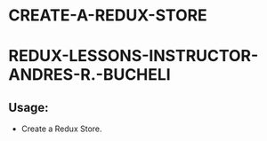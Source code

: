 # CREATE-A-REDUX-STORE

# REDUX-LESSONS-INSTRUCTOR-ANDRES-R.-BUCHELI

## Usage:
* Create a Redux Store.

